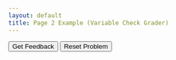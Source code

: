 ```yaml
---
layout: default
title: Page 2 Example (Variable Check Grader)
---
```



<div id="jsDinamico_es1-1-sortableTrash" class="sortable-code"></div> 
<div id="jsDinamico_es1-1-sortable" class="sortable-code"></div> 
<div style="clear:both;"></div> 
<p> 
    <input id="jsDinamico_es1-1-feedbackLink" value="Get Feedback" type="button" /> 
    <input id="jsDinamico_es1-1-newInstanceLink" value="Reset Problem" type="button" /> 
</p> 
<script type="text/javascript"> 
(function(){
  var initial = "&lt;!DOCTYPE html&gt;\n" +
    "&lt;html lang=&quot;it&quot;&gt;\n" +
    "&lt;head&gt;\n" +
    "  &lt;meta charset=&quot;UTF-8&quot;&gt;\n" +
    "  &lt;title&gt;Ottenere elemento per ID&lt;/title&gt;\n" +
    "&lt;/head&gt;\n" +
    "&lt;body&gt;\n" +
    "  &lt;h2&gt;Esempio di accesso a un elemento per ID&lt;/h2&gt;\n" +
    "  &lt;p id=&quot;mioParagrafo&quot;&gt;Ciao! Questo è il contenuto del paragrafo.&lt;/p&gt;\n" +
    "  &lt;script&gt;\n" +
    "    const paragrafo = document.getElementById(&quot;mioParagrafo&quot;);\n" +
    "    const content = paragrafo.innerHTML;\n" +
    "    alert(content);\n" +
    "  &lt;/script&gt;\n" +
    "&lt;/body&gt;\n" +
    "&lt;/html&gt;\n" +
    "const paragrafo = document.getElementsById(&quot;mioParagrafo&quot;); #distractor\n" +
    "const content = paragrafo.innerHTML(); #distractor";
  var parsonsPuzzle = new ParsonsWidget({
    "sortableId": "jsDinamico_es1-1-sortable",
    "max_wrong_lines": 10,
    "grader": ParsonsWidget._graders.LineBasedGrader,
    "exec_limit": 2500,
    "can_indent": true,
    "x_indent": 50,
    "lang": "en",
    "show_feedback": true,
    "trashId": "jsDinamico_es1-1-sortableTrash"
  });
  parsonsPuzzle.init(initial);
  parsonsPuzzle.shuffleLines();
  $("#jsDinamico_es1-1-newInstanceLink").click(function(event){ 
      event.preventDefault(); 
      parsonsPuzzle.shuffleLines(); 
  }); 
  $("#jsDinamico_es1-1-feedbackLink").click(function(event){ 
      event.preventDefault(); 
      parsonsPuzzle.getFeedback(); 
  }); 
})(); 
</script>
